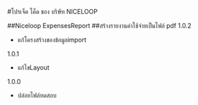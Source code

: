 ﻿#โปรเจ็ค โค็ด ของ บริษัท NICELOOP

##Niceloop ExpensesReport
##สร้างรายงานค่าใช้จ่ายเป็นไฟล์ pdf
1.0.2
- แก้โครงสร้างของข้อมูลimport

1.0.1
- แก้ไขLayout

1.0.0 
- ปล่อยไฟล์ทดสอบ